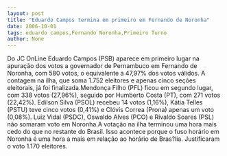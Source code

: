 ```yaml
---
layout: post
title: "Eduardo Campos termina em primeiro em Fernando de Noronha"
date: 2006-10-01
tags: eduardo campos,Fernando Noronha,Primeiro Turno
author: None
---
```

Do JC OnLine
Eduardo Campos (PSB) aparece em primeiro lugar na apuração dos votos a governador de Pernambuco em Fernando de Noronha, com 580 votos, o equivalente a 47,97% dos votos válidos. A contagem na ilha, que soma 1.752 eleitores e apenas cinco seções eleitorais, já foi finalizada.Mendonça Filho (PFL) ficou em segundo lugar, com 338 votos (27,96%), seguido por Humberto Costa (PT), com 271 votos (22,42%). Edilson Silva (PSOL) recebeu 14 votos (1,16%), Kátia Telles (PSTU) teve cinco votos (0,41%) e Clóvis Correa (Prona) apenas um voto (0,08%). Luiz Vidal (PSDC), Oswaldo Alves (PCO) e Rivaldo Soares (PSL) não somaram voto em Noronha.A votação na ilha terminou uma hora mais cedo do que no restante do Brasil. Isso acontece porque o fuso horário em Noronha é uma hora a mais em relação ao horário de Bras?lia. Justificaram o voto 1.170 eleitores.  